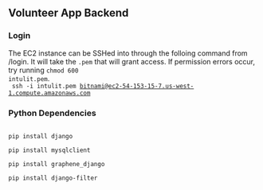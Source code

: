 ## Volunteer App Backend




### Login
The EC2 instance can be SSHed into through the folloing command from /login. It will take the <code>.pem</code> that will grant access. If permission errors occur, try running <code>chmod 600 intulit.pem</code>.<br>
<code>
ssh -i intulit.pem bitnami@ec2-54-153-15-7.us-west-1.compute.amazonaws.com
</code>

### Python Dependencies
<code>
pip install django <br />
pip install mysqlclient  <br />
pip install graphene_django  <br />
pip install django-filter  <br />
</code>